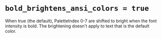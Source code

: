 # `bold_brightens_ansi_colors = true`

When true (the default), PaletteIndex 0-7 are shifted to bright when the font
intensity is bold.  The brightening doesn't apply to text that is the default
color.
